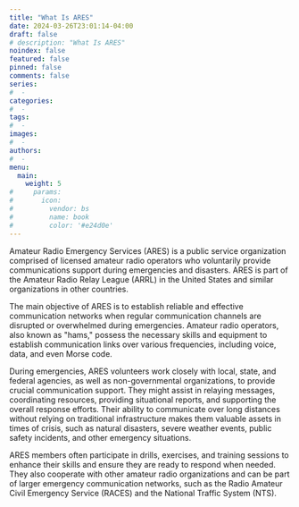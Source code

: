 ```yaml
---
title: "What Is ARES"
date: 2024-03-26T23:01:14-04:00
draft: false
# description: "What Is ARES"
noindex: false
featured: false
pinned: false
comments: false
series:
#  - 
categories:
#  - 
tags:
#  - 
images:
#  - 
authors:
#  -
menu:
  main:
    weight: 5
#     params:
#       icon:
#         vendor: bs
#         name: book
#         color: '#e24d0e'
---
```


Amateur Radio Emergency Services (ARES) is a public service organization comprised of licensed amateur radio operators who voluntarily provide communications support during emergencies and disasters. ARES is part of the Amateur Radio Relay League (ARRL) in the United States and similar organizations in other countries.

The main objective of ARES is to establish reliable and effective communication networks when regular communication channels are disrupted or overwhelmed during emergencies. Amateur radio operators, also known as "hams," possess the necessary skills and equipment to establish communication links over various frequencies, including voice, data, and even Morse code.

During emergencies, ARES volunteers work closely with local, state, and federal agencies, as well as non-governmental organizations, to provide crucial communication support. They might assist in relaying messages, coordinating resources, providing situational reports, and supporting the overall response efforts. Their ability to communicate over long distances without relying on traditional infrastructure makes them valuable assets in times of crisis, such as natural disasters, severe weather events, public safety incidents, and other emergency situations.

ARES members often participate in drills, exercises, and training sessions to enhance their skills and ensure they are ready to respond when needed. They also cooperate with other amateur radio organizations and can be part of larger emergency communication networks, such as the Radio Amateur Civil Emergency Service (RACES) and the National Traffic System (NTS).
